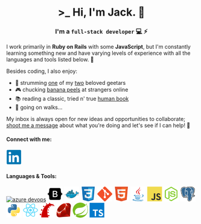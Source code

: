<h1 align="center">>_ Hi, I'm Jack. 👋</h1>
<h3 align="center">I'm a <code>full-stack developer</code> 💻 ⚡</h3>
<p align="left">I work primarily in <strong>Ruby on Rails</strong> with some <strong>JavaScript</strong>, but I'm constantly learning something new and have varying levels of experience with all the languages and tools listed below. 🌱</p>
<p align="left">
  Besides coding, I also enjoy:
  <ul>
    <li>🎸 strumming <a href="https://www.thomann.de/gb/harley_benton_cla_15mce_solidwood.htm" target="_blank">one</a> of my <a href="https://www.fender.com/en-GB/electric-guitars/stratocaster/player-stratocaster/0144502515.html" target="_blank">two</a> beloved geetars</li>
    <li>🎮 chucking <a href="https://mariokarttour.com/en-GB" target="_blank">banana peels</a> at strangers online</li>
    <li>📚 reading a classic, tried n' true <a href="https://www.goodreads.com/book/show/14836.Midnight_s_Children" target="_blank">human book</a></li>
    <li>🚶 going on walks...</li>
  </ul>
</p>
<p align="left">My inbox is always open for new ideas and opportunities to collaborate; <a href="mailto:jvckmorvn@gmail.com" target="_blank">shoot me a message</a> about what you're doing and let's see if I can help! 🚀</p>

<h4 align="left">Connect with me:</h4>
<p align="left">
  <a href="https://linkedin.com/in/jvckmorvn/" target="_blank"><img src="https://raw.githubusercontent.com/devicons/devicon/master/icons/linkedin/linkedin-original.svg" alt="https://www.linkedin.com/in/jvckmorvn/" height="40" width="40"/></a>
</p>

<h4 align="left">Languages & Tools:</h4>
<p align="left">
  <a href="https://azure.microsoft.com/en-us/products/devops/" target="_blank"><img src="https://raw.githubusercontent.com/David-Summers/Azure-Design/master/SVG_Azure_All/Azure%20Dev%20Ops.svg" alt="azure devops" width="40" height="40"/></a>
  <a href="https://getbootstrap.com" target="_blank"><img src="https://raw.githubusercontent.com/devicons/devicon/master/icons/bootstrap/bootstrap-plain.svg" alt="bootstrap" width="40" height="40"/></a>
  <a href="https://www.docker.com/" target="_blank"><img src="https://raw.githubusercontent.com/devicons/devicon/master/icons/docker/docker-original.svg" alt="docker" width="40" height="40"/></a>
  <a href="https://developer.mozilla.org/en-US/docs/Web/CSS" target="_blank"><img src="https://raw.githubusercontent.com/devicons/devicon/master/icons/css3/css3-original.svg" alt="css3" width="40" height="40"/></a>
  <a href="https://git-scm.com/" target="_blank"><img src="https://raw.githubusercontent.com/devicons/devicon/master/icons/git/git-plain.svg" alt="git" width="40" height="40"/></a>
  <a href="https://developer.mozilla.org/en-US/docs/Web/HTML" target="_blank"><img src="https://raw.githubusercontent.com/devicons/devicon/master/icons/html5/html5-original.svg" alt="html5" width="40" height="40"/></a>
  <a href="https://www.java.com/en/" target="_blank"><img src="https://raw.githubusercontent.com/devicons/devicon/master/icons/java/java-original.svg" alt="java" width="40" height="40"></a>
  <a href="https://developer.mozilla.org/en-US/docs/Web/JavaScript" target="_blank"><img src="https://raw.githubusercontent.com/devicons/devicon/master/icons/javascript/javascript-original.svg" alt="javascript" width="40" height="40"/></a>
  <a href="https://nodejs.org/en/" target="_blank"><img src="https://raw.githubusercontent.com/devicons/devicon/master/icons/nodejs/nodejs-original.svg" alt="node" width="40" height="40"/></a>
  <a href="https://www.postgresql.org" target="_blank"><img src="https://raw.githubusercontent.com/devicons/devicon/master/icons/postgresql/postgresql-original.svg" alt="postgresql" width="40" height="40"/></a>
  <a href="https://www.python.org/" target="_blank"><img src="https://raw.githubusercontent.com/devicons/devicon/master/icons/python/python-original.svg" alt="python" width="40" height="40"/></a>
  <a href="https://reactjs.org/" target="_blank"><img src="https://github.com/devicons/devicon/blob/master/icons/react/react-original.svg" alt="react" width="40" height="40"/></a>
  <a href="https://rubyonrails.org" target="_blank"><img src="https://raw.githubusercontent.com/devicons/devicon/master/icons/rails/rails-plain.svg" alt="rails" width="40" height="40"/></a>
  <a href="https://www.ruby-lang.org/en/" target="_blank"><img src="https://raw.githubusercontent.com/devicons/devicon/master/icons/ruby/ruby-original.svg" alt="ruby" width="40" height="40"/></a>
  <a href="https://spring.io/"><img src="https://github.com/devicons/devicon/blob/master/icons/spring/spring-original.svg" alt="spring" width="40" height="40"/></a>
  <a href="https://www.typescriptlang.org/" target="_blank"><img src="https://raw.githubusercontent.com/devicons/devicon/master/icons/typescript/typescript-plain.svg" alt="typescript" width="40" height="40"/></a>
</p>
